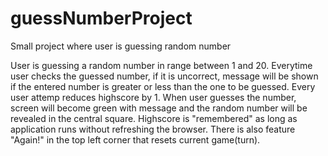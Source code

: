 # guessNumberProject
Small project where user is guessing random number

User is guessing a random number in range between 1 and 20.
Everytime user checks the guessed number, if it is uncorrect, message will be shown if the entered number is greater or less than the one to be guessed.
Every user attemp reduces highscore by 1.
When user guesses the number, screen will become green with message and the random number will be revealed in the central square.
Highscore is "remembered" as long as application runs without refreshing the browser.
There is also feature "Again!" in the top left corner that resets current game(turn).
